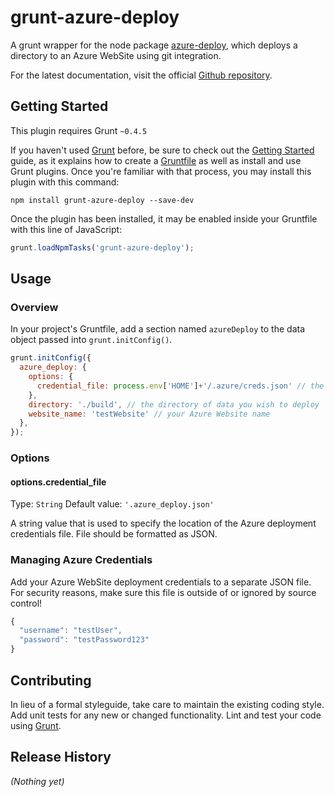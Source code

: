 # grunt-azure-deploy

A grunt wrapper for the node package [azure-deploy](https://www.npmjs.com/package/azure-deploy), which deploys a directory to an Azure WebSite using git integration.

For the latest documentation, visit the official [Github repository](https://github.com/mncrff/grunt-azure-deploy).

## Getting Started
This plugin requires Grunt `~0.4.5`

If you haven't used [Grunt](http://gruntjs.com/) before, be sure to check out the [Getting Started](http://gruntjs.com/getting-started) guide, as it explains how to create a [Gruntfile](http://gruntjs.com/sample-gruntfile) as well as install and use Grunt plugins. Once you're familiar with that process, you may install this plugin with this command:

```shell
npm install grunt-azure-deploy --save-dev
```

Once the plugin has been installed, it may be enabled inside your Gruntfile with this line of JavaScript:

```js
grunt.loadNpmTasks('grunt-azure-deploy');
```

## Usage

### Overview
In your project's Gruntfile, add a section named `azureDeploy` to the data object passed into `grunt.initConfig()`.

```js
grunt.initConfig({
  azure_deploy: {
    options: {
      credential_file: process.env['HOME']+'/.azure/creds.json' // the location and name of your Azure credentials stored as JSON
    },
    directory: './build', // the directory of data you wish to deploy
    website_name: 'testWebsite' // your Azure Website name
  },
});
```

### Options
#### options.credential_file
Type: `String`
Default value: `'.azure_deploy.json'`

A string value that is used to specify the location of the Azure deployment credentials file. File should be formatted as JSON.

### Managing Azure Credentials

Add your Azure WebSite deployment credentials to a separate JSON file. For security reasons, make sure this file is outside of or ignored by source control!

```js
{
  "username": "testUser",
  "password": "testPassword123"
}
```

## Contributing
In lieu of a formal styleguide, take care to maintain the existing coding style. Add unit tests for any new or changed functionality. Lint and test your code using [Grunt](http://gruntjs.com/).

## Release History
_(Nothing yet)_

